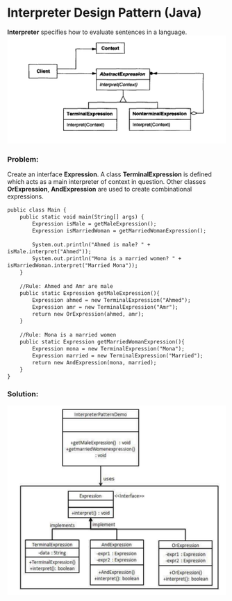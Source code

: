 # Interpreter Design Pattern (Java)
**Interpreter** specifies how to evaluate sentences in a language.
![](https://github.com/shamy1st/design-pattern-interpreter/blob/main/uml.png)

### Problem:
Create an interface **Expression**. A class **TerminalExpression** is defined which acts as a main interpreter of context in question. Other classes **OrExpression**, **AndExpression** are used to create combinational expressions.

    public class Main {
        public static void main(String[] args) {
            Expression isMale = getMaleExpression();
            Expression isMarriedWoman = getMarriedWomanExpression();

            System.out.println("Ahmed is male? " + isMale.interpret("Ahmed"));
            System.out.println("Mona is a married women? " + isMarriedWoman.interpret("Married Mona"));
        }

        //Rule: Ahmed and Amr are male
        public static Expression getMaleExpression(){
            Expression ahmed = new TerminalExpression("Ahmed");
            Expression amr = new TerminalExpression("Amr");
            return new OrExpression(ahmed, amr);
        }

        //Rule: Mona is a married women
        public static Expression getMarriedWomanExpression(){
            Expression mona = new TerminalExpression("Mona");
            Expression married = new TerminalExpression("Married");
            return new AndExpression(mona, married);
        }
    }
### Solution:
![](https://github.com/shamy1st/design-pattern-interpreter/blob/main/uml-solution.png)
